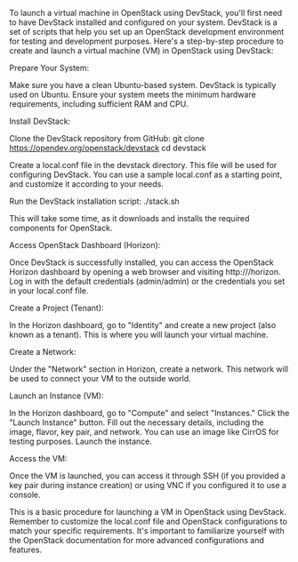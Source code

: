 To launch a virtual machine in OpenStack using DevStack, you'll first need to have DevStack installed and configured on your system. DevStack is a set of scripts that help you set up an OpenStack development environment for testing and development purposes. Here's a step-by-step procedure to create and launch a virtual machine (VM) in OpenStack using DevStack:


Prepare Your System:

Make sure you have a clean Ubuntu-based system. DevStack is typically used on Ubuntu.
Ensure your system meets the minimum hardware requirements, including sufficient RAM and CPU.



Install DevStack:


Clone the DevStack repository from GitHub:
git clone https://opendev.org/openstack/devstack
cd devstack



Create a local.conf file in the devstack directory. This file will be used for configuring DevStack. You can use a sample local.conf as a starting point, and customize it according to your needs.


Run the DevStack installation script:
./stack.sh



This will take some time, as it downloads and installs the required components for OpenStack.


Access OpenStack Dashboard (Horizon):

Once DevStack is successfully installed, you can access the OpenStack Horizon dashboard by opening a web browser and visiting http://<your-server-ip>/horizon. Log in with the default credentials (admin/admin) or the credentials you set in your local.conf file.



Create a Project (Tenant):

In the Horizon dashboard, go to "Identity" and create a new project (also known as a tenant). This is where you will launch your virtual machine.



Create a Network:

Under the "Network" section in Horizon, create a network. This network will be used to connect your VM to the outside world.



Launch an Instance (VM):

In the Horizon dashboard, go to "Compute" and select "Instances."
Click the "Launch Instance" button.
Fill out the necessary details, including the image, flavor, key pair, and network. You can use an image like CirrOS for testing purposes.
Launch the instance.



Access the VM:

Once the VM is launched, you can access it through SSH (if you provided a key pair during instance creation) or using VNC if you configured it to use a console.



This is a basic procedure for launching a VM in OpenStack using DevStack. Remember to customize the local.conf file and OpenStack configurations to match your specific requirements. It's important to familiarize yourself with the OpenStack documentation for more advanced configurations and features.